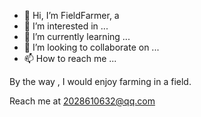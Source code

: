 - 👋 Hi, I’m FieldFarmer, a
- 👀 I’m interested in ...
- 🌱 I’m currently learning ...
- 💞️ I’m looking to collaborate on ...
- 📫 How to reach me ...


By the way , I would enjoy farming in a field.

Reach me at 2028610632@qq.com
